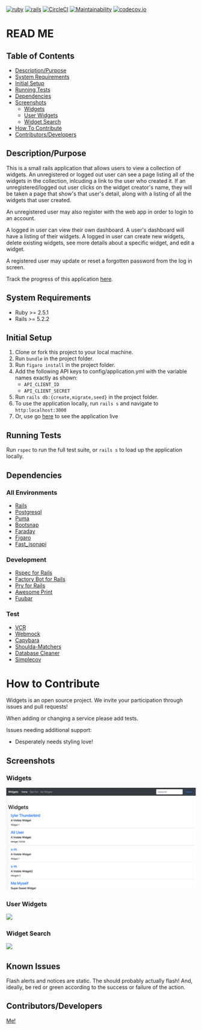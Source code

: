[![ruby](https://img.shields.io/badge/ruby-v2.5.1-red.svg)](https://www.ruby-lang.org/en/)
[![rails](https://img.shields.io/badge/rails-v5.2.2-orange.svg)](https://rubyonrails.org/)
[![CircleCI](https://circleci.com/gh/hbellows/widgets.svg?style=svg)](https://circleci.com/gh/hbellows/widgets)
[![Maintainability](https://api.codeclimate.com/v1/badges/62d8a795fc71cc751823/maintainability)](https://codeclimate.com/github/hbellows/widgets/maintainability)
[![codecov.io](https://codecov.io/gh/hbellows/widgets/branch/master/graph/badge.svg)](https://codecov.io/gh/hbellows/widgets)

# READ ME


## Table of Contents

* [Description/Purpose](#descriptionpurpose)
* [System Requirements](#system-requirements)
* [Initial Setup](#initial-setup)
* [Running Tests](#running-tests)
* [Dependencies](#dependencies)
* [Screenshots](#screenshots)
    * [Widgets](#widgets)
    * [User Widgets](#user-widgets)
    * [Widget Search](#widget-search)
* [How To Contribute](#how-to-contribute)
* [Contributors/Developers](#contributorsdevelopers)

## Description/Purpose

This is a small rails application that allows users to view a collection of widgets.  An unregistered or logged out user can see a page listing all of the widgets in the collection, inlcuding a link to the user who created it.  If an unregistered/logged out user clicks on the widget creator's name, they will be taken a page that show's that user's detail, along with a listing of all the widgets that user created.

An unregistered user may also register with the web app in order to login to an account.

A logged in user can view their own dashboard.  A user's dashboard will have a listing of their widgets.  A logged in user can create new widgets, delete existing widgets, see more details about a specific widget, and edit a widget.  

A registered user may update or reset a forgotten password from the log in screen.

Track the progress of this application [here](https://github.com/hbellows/widgets/projects/1).

## System Requirements
 - Ruby >= 2.5.1
 - Rails >= 5.2.2
## Initial Setup
1. Clone or fork this project to your local machine.
2. Run `bundle` in the project folder.
3. Run `figaro install` in the project folder.
4. Add the following API keys to config/application.yml with the variable names exactly as shown:
    - `API_CLIENT_ID`
    - `API_CLIENT_SECRET`
5. Run `rails db:{create,migrate,seed}` in the project folder.
6. To use the application locally, run `rails s` and navigate to `http:localhost:3000`
7. Or, use go [here](https://widgets-app.herokuapp.com/) to see the application live
## Running Tests
Run `rspec` to run the full test suite, or `rails s` to load up the application locally.
## Dependencies
 ### All Environments
 - [Rails](https://guides.rubyonrails.org/)
 - [Postgresql](https://www.postgresql.org/)
 - [Puma](https://github.com/puma/puma)
 - [Bootsnap](https://github.com/Shopify/bootsnap)
 - [Faraday](https://github.com/lostisland/faraday)
 - [Figaro](https://github.com/laserlemon/figaro)
 - [Fast_jsonapi](https://github.com/Netflix/fast_jsonapi)

 ### Development
 - [Rspec for Rails](https://github.com/rspec/rspec-rails)
 - [Factory Bot for Rails](https://github.com/thoughtbot/factory_bot_rails)
 - [Pry for Rails](https://github.com/rweng/pry-rails)
 - [Awesome Print](https://github.com/awesome-print/awesome_print)
 - [Fuubar](https://github.com/thekompanee/fuubar)
 
 ### Test
 - [VCR](https://github.com/vcr/vcr)
 - [Webmock](https://github.com/bblimke/webmock)
 - [Capybara](https://github.com/teamcapybara/capybara)
 - [Shoulda-Matchers](https://github.com/thoughtbot/shoulda-matchers)
 - [Database Cleaner](https://github.com/DatabaseCleaner/database_cleaner)
 - [Simplecov](https://github.com/colszowka/simplecov)
  
# How to Contribute
Widgets is an open source project. We invite your participation through issues and pull requests! 

When adding or changing a service please add tests.

Issues needing additional support:
- Desperately needs styling love!

## Screenshots
### Widgets

<img src="./screenshots/home_view.png">


### User Widgets

<img src="./screenshots/user_dashboard.png">

### Widget Search

<img src="./screenshots/user_dashboard.png">

## Known Issues
Flash alerts and notices are static.  The should probably actually flash! And, ideally, be red or green according to the success or failure of the action.

## Contributors/Developers
[Me!](@hbellows)